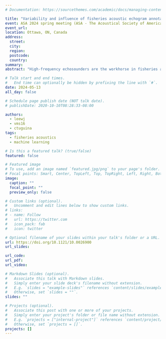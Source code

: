 ```yaml
---
# Documentation: https://sourcethemes.com/academic/docs/managing-content/

title: "Variability and influence of fisheries acoustic echogram annotations on machine learning applications"
event: ASA 2024 spring meeting (ASA - The Acoustical Society of America)
event_url:
location: Ottawa, ON, Canada
address:
  street:
  city:
  region:
  postcode:
  country: 
summary: 
abstract: "High-frequency echosounders are the workhorse in fisheries and marine ecological surveys. Due to the inherent complexity of biological aggregations and ambiguity in interpreting echoes from species of similar size and anatomical compositions, echogram annotation typically requires combining spectral information referencing scattering physics, biological ground-truth from nearby net-trawls, and empirical school morphology of specific fish species. Here, we investigate the variability of echogram annotations and its influence on machine learning applications using data from the biennial Pacific hake acoustic-trawl survey. Compared to many other fish species, hake tend to possess less defined school boundaries with variable acoustic features and often form mixed-species aggregations in the mesopelagic. Nonnegative matrix factorization and hierarchical clustering of volume backscattering strength (Sv) distributions across the 18, 38, and 120 kHz channels revealed a spectrum of annotation region types that reflect differences in morphological and acoustic features as well as differences in annotator style. This variability likely contributes to the observed variable segmentation behavior of deep learning models trained using this dataset. These results highlight the importance of considering the diversity of echogram annotation, its connection to scattering physics and the underlying aggregation composition, and the incorporation of such information in developing machine learning models."

# Talk start and end times.
#   End time can optionally be hidden by prefixing the line with `#`.
date: 2024-05-13
all_day: false

# Schedule page publish date (NOT talk date).
# publishDate: 2020-10-10T08:28:33-08:00

authors:
  - leewj
  - vms16
  - ctuguina
tags:
  - fisheries acoustics
  - machine learning

# Is this a featured talk? (true/false)
featured: false

# Featured image
# To use, add an image named `featured.jpg/png` to your page's folder.
# Focal points: Smart, Center, TopLeft, Top, TopRight, Left, Right, BottomLeft, Bottom, BottomRight.
image:
  caption: ""
  focal_point: ""
  preview_only: false

# Custom links (optional).
#   Uncomment and edit lines below to show custom links.
# links:
# - name: Follow
#   url: https://twitter.com
#   icon_pack: fab
#   icon: twitter

# Optional filename of your slides within your talk's folder or a URL.
url: https://doi.org/10.1121/10.0026900
url_slides:

url_code:
url_pdf:
url_video: 

# Markdown Slides (optional).
#   Associate this talk with Markdown slides.
#   Simply enter your slide deck's filename without extension.
#   E.g. `slides = "example-slides"` references `content/slides/example-slides.md`.
#   Otherwise, set `slides = ""`.
slides: ""

# Projects (optional).
#   Associate this post with one or more of your projects.
#   Simply enter your project's folder or file name without extension.
#   E.g. `projects = ["internal-project"]` references `content/project/deep-learning/index.md`.
#   Otherwise, set `projects = []`.
projects: []
---
```

